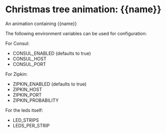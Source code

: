 # Christmas tree animation: {{name}}

An animation containing {{name}}

The following environment variables can be used for configuration: 

For Consul:
- CONSUL_ENABLED (defaults to true)
- CONSUL_HOST
- CONSUL_PORT

For Zipkin:
- ZIPKIN_ENABLED (defaults to true)
- ZIPKIN_HOST
- ZIPKIN_PORT
- ZIPKIN_PROBABILITY

For the leds itself: 
- LED_STRIPS
- LEDS_PER_STRIP
